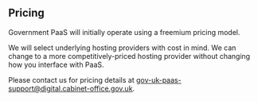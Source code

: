 ## Pricing

Government PaaS will initially operate using a freemium pricing model.

We will select underlying hosting providers with cost in mind. We can change to a more competitively-priced hosting provider without changing how you interface with PaaS.

Please contact us for pricing details at [gov-uk-paas-support@digital.cabinet-office.gov.uk](mailto:gov-uk-paas-support@digital.cabinet-office.gov.uk).


